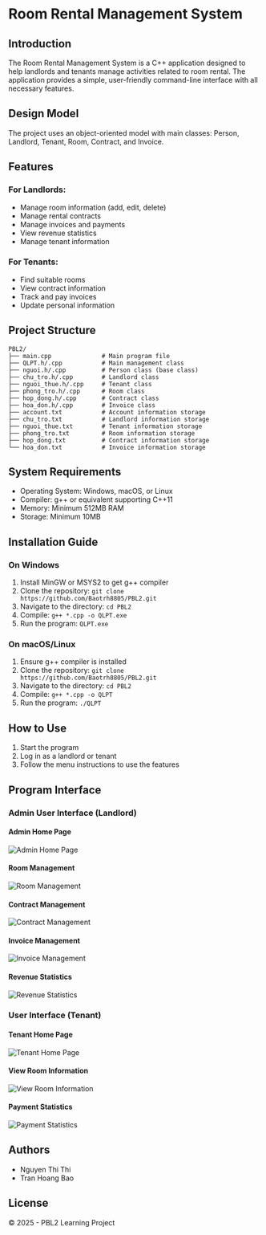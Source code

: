 # Room Rental Management System

## Introduction
The Room Rental Management System is a C++ application designed to help landlords and tenants manage activities related to room rental. The application provides a simple, user-friendly command-line interface with all necessary features.

## Design Model
The project uses an object-oriented model with main classes: Person, Landlord, Tenant, Room, Contract, and Invoice.

## Features

### For Landlords:
- Manage room information (add, edit, delete)
- Manage rental contracts
- Manage invoices and payments
- View revenue statistics
- Manage tenant information

### For Tenants:
- Find suitable rooms
- View contract information
- Track and pay invoices
- Update personal information

## Project Structure

```
PBL2/
├── main.cpp              # Main program file
├── QLPT.h/.cpp           # Main management class
├── nguoi.h/.cpp          # Person class (base class)
├── chu_tro.h/.cpp        # Landlord class
├── nguoi_thue.h/.cpp     # Tenant class
├── phong_tro.h/.cpp      # Room class
├── hop_dong.h/.cpp       # Contract class
├── hoa_don.h/.cpp        # Invoice class
├── account.txt           # Account information storage
├── chu_tro.txt           # Landlord information storage
├── nguoi_thue.txt        # Tenant information storage
├── phong_tro.txt         # Room information storage
├── hop_dong.txt          # Contract information storage
└── hoa_don.txt           # Invoice information storage
```

## System Requirements
- Operating System: Windows, macOS, or Linux
- Compiler: g++ or equivalent supporting C++11
- Memory: Minimum 512MB RAM
- Storage: Minimum 10MB

## Installation Guide

### On Windows
1. Install MinGW or MSYS2 to get g++ compiler
2. Clone the repository: `git clone https://github.com/Baotrh8805/PBL2.git`
3. Navigate to the directory: `cd PBL2`
4. Compile: `g++ *.cpp -o QLPT.exe`
5. Run the program: `QLPT.exe`

### On macOS/Linux
1. Ensure g++ compiler is installed
2. Clone the repository: `git clone https://github.com/Baotrh8805/PBL2.git`
3. Navigate to the directory: `cd PBL2`
4. Compile: `g++ *.cpp -o QLPT`
5. Run the program: `./QLPT`

## How to Use
1. Start the program
2. Log in as a landlord or tenant
3. Follow the menu instructions to use the features

## Program Interface

### Admin User Interface (Landlord)

#### Admin Home Page
![Admin Home Page](images/admin-home.png)

#### Room Management
![Room Management](images/admin-ql_phong.png)

#### Contract Management
![Contract Management](images/admin-ql_hop_dong.png)

#### Invoice Management
![Invoice Management](images/admin-ql_hoa_don.png)

#### Revenue Statistics
![Revenue Statistics](images/admin-thong-ke.png)

### User Interface (Tenant)

#### Tenant Home Page
![Tenant Home Page](images/user-home.png)

#### View Room Information
![View Room Information](images/user-xem_phong.png)

#### Payment Statistics
![Payment Statistics](images/user-thongke.png)

## Authors
- Nguyen Thi Thi
- Tran Hoang Bao

## License
© 2025 - PBL2 Learning Project

